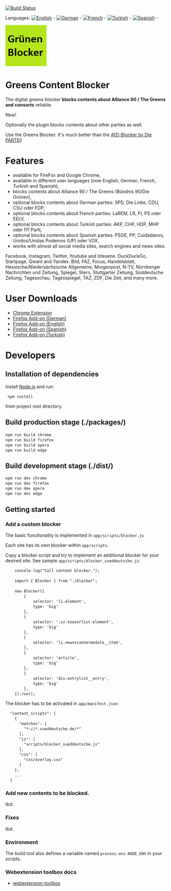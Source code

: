 [![Build Status](https://travis-ci.com/keinepartei/gruenen-blocker-plugin.svg?branch=master)](https://travis-ci.com/keinepartei/gruenen-blocker-plugin)

Languages:
[![English](https://github.com/madebybowtie/FlagKit/blob/master/Assets/SVG/GB.svg)](README.md) -
[![German](https://github.com/madebybowtie/FlagKit/blob/master/Assets/SVG/DE.svg)](README.de.md) -
[![French](https://github.com/madebybowtie/FlagKit/blob/master/Assets/SVG/FR.svg)](README.fr.md) -
[![Turkish](https://github.com/madebybowtie/FlagKit/blob/master/Assets/SVG/TR.svg)](README.tr.md) -
[![Spanish](https://github.com/madebybowtie/FlagKit/blob/master/Assets/SVG/ES.svg)](README.es.md) -

![Bündnis 90/Die Grünen Content Blocker](app/images/icon-128.png)

# Greens Content Blocker

The digital greens blocker **blocks contents about Alliance 90 / The Greens and consorts** reliable.

New!

Optionally the plugin blocks contents about other parties as well.

Use the Greens Blocker. It's much better than the [AfD-Blocker by Die PARTEI](https://github.com/dieparteidiepartei/afd-blocker-plugin)!

# Features

- available for FireFox and Google Chrome,
- available in different user languages (now English, German, French, Turkish and Spanish),
- blocks contents about Alliance 90 / The Greens (Bündnis 90/Die Grünen),
- optional blocks contents about German parties: SPD, Die Linke, CDU, CSU oder FDP,
- optional blocks contents about French parties: LaREM, LR, FI, PS oder EELV,
- optional blocks contents about Turkish parties: AKP, CHP, HDP, MHP oder İYİ Parti,
- optional blocks contents about Spanish parties: PSOE, PP, Cuidadanos, Unidos/Unidas Podemos (UP) oder VOX,
- works with almost all social media sites, search engines and news sites:

Facebook, Instagram, Twitter, Youtube and Izlesene. DuckDuckGo, Startpage, Qwant and Yandex. Bild, FAZ, Focus, Handelsblatt, Hessische/Niedersächsische Allgemeine, Morgenpost, N-TV, Nürnberger Nachrichten und Zeitung, Spiegel, Stern, Stuttgarter Zeitung, Süddeutsche Zeitung, Tagesschau, Tagesspiegel, TAZ, ZDF, Die Zeit, and many more.

# User Downloads

- [Chrome Extension](https://chrome.google.com/webstore/detail/gr%C3%BCnen-blocker/hhpcjimcpbbihmamgphcafoeohhblmpo)
- [Firefox Add-on (German)](https://addons.mozilla.org/de/firefox/addon/gr%C3%BCnen-content-blocker/)
- [Firefox Add-on (English)](https://addons.mozilla.org/en-US/firefox/addon/gr%C3%BCnen-content-blocker/)
- [Firefox Add-on (Spanish)](https://addons.mozilla.org/es/firefox/addon/gr%C3%BCnen-content-blocker/)
- [Firefox Add-on (Turkish)](https://addons.mozilla.org/tr/firefox/addon/gr%C3%BCnen-content-blocker/)

# Developers

## Installation of dependencies

Install [Node.js](https://nodejs.org/en/) and run:

	 npm install
	 
from project root directory.

## Build production stage (./packages/)

    npm run build chrome
    npm run build firefox
    npm run build opera
    npm run build edge

## Build development stage (./dist/)

    npm run dev chrome
    npm run dev firefox
    npm run dev opera
    npm run dev edge

## Getting started

### Add a custom blocker

The basic functionality is implemented in `app/scripts/blocker.js`

Each site has its own blocker within `app/scripts`.

Copy a blocker script and try to implement an additional blocker for your desired site. See sample `app/scripts/blocker_sueddeutsche.js`:

		console.log("Call content blocker.");
		
		import { Blocker } from "./blocker";
		
		new Blocker([
		    {
		        selector: 'li.element',
		        type: 'big'
		    },
		    {
		        selector: '.sz-teaserlist-element',
		        type: 'big'
		    },
		    {
		        selector: 'li.newsscannermodule__item',
		    },
		    {
		        selector: 'article',
		        type: 'big'
		    },
		    {
		        selector: 'div.entrylist__entry',
		        type: 'big'
		    },
		]).run();

The blocker has to be activated in `app/manifest.json`:

      "content_scripts": [
        {
          "matches": [
            "*://*.sueddeutsche.de/*"
          ],
          "js": [
            "scripts/blocker_sueddeutsche.js"
          ],
          "css": [
            "css/overlay.css"
          ]
        },
        ...
      ]

### Add new contents to be blocked.

tbd.

### Fixes

tbd.

### Environment

The build tool also defines a variable named `process.env.NODE_ENV` in your scripts.

### Webextension toolbox docs

* [webextension-toolbox](https://github.com/HaNdTriX/webextension-toolbox)
